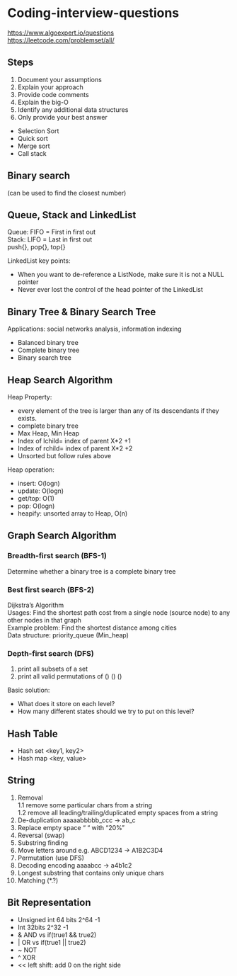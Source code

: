 # Coding-interview-questions
https://www.algoexpert.io/questions  
https://leetcode.com/problemset/all/

## Steps
1. Document your assumptions
2. Explain your approach
3. Provide code comments
4. Explain the big-O
5. Identify any additional data structures
6. Only provide your best answer

- Selection Sort
- Quick sort
- Merge sort
- Call stack
## Binary search 
(can be used to find the closest number)

## Queue, Stack and LinkedList  
Queue: FIFO = First in first out  
Stack: LIFO = Last in first out  
push{}, pop{}, top{}

LinkedList key points:
- When you want to de-reference a ListNode, make sure it is not a NULL pointer
- Never ever lost the control of the head pointer of the LinkedList

## Binary Tree & Binary Search Tree  
Applications: social networks analysis, information indexing

- Balanced binary tree
- Complete binary tree
- Binary search tree

## Heap Search Algorithm  

Heap Property:  
- every element of the tree is larger than any of its descendants if they exists.
- complete binary tree
- Max Heap, Min Heap
- Index of lchild= index of parent X*2 +1
- Index of rchild= index of parent X*2 +2
- Unsorted but follow rules above  

Heap operation:
- insert: O(logn)
- update: O(logn)
- get/top: O(1)
- pop: O(logn)
- heapify: unsorted array to Heap, O(n)

## Graph Search Algorithm   
### Breadth-first search (BFS-1)
Determine whether a binary tree is a complete binary tree
### Best first search (BFS-2)
Dijkstra’s Algorithm  
Usages: Find the shortest path cost from a single node (source node) to any other nodes in that graph  
Example problem: Find the shortest distance among cities  
Data structure: priority_queue (Min_heap)
### Depth-first search (DFS)
1. print all subsets of a set
2. print all valid permutations of () () ()

Basic solution:
- What does it store on each level?
- How many different states should we try to put on this level?
## Hash Table
- Hash set <key1, key2>
- Hash map <key, value>

## String
1. Removal  
    1.1 remove some particular chars from a string  
	  1.2 remove all leading/trailing/duplicated empty spaces from a string
2. De-duplication     aaaaabbbbb_ccc → ab_c
3. Replace empty space  “ “ with “20%”
4. Reversal (swap)  
5. Substring finding  
6. Move letters around e.g. ABCD1234 → A1B2C3D4
7. Permutation (use DFS)
8. Decoding encoding   aaaabcc → a4b1c2
9. Longest substring that contains only unique chars
10. Matching (*.?)
## Bit Representation
- Unsigned int 64 bits	2^64 -1  
- Int 32bits		2^32 -1
- & AND vs if(true1 && true2)
- | OR  vs if(true1 || true2) 
- ~ NOT
- ^ XOR 
- << left shift: add 0 on the right side
